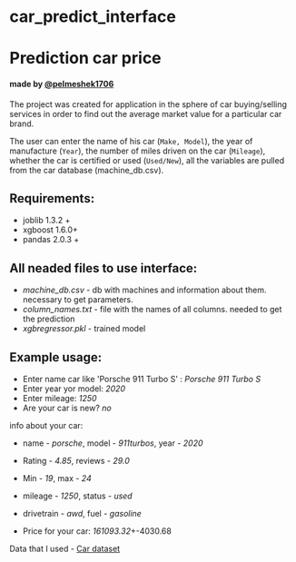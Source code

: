 # car_predict_interface
# Prediction car price  
#### made by [@pelmeshek1706](https://telegram.me/pelmeshek1706)

The project was created for application in the sphere of car buying/selling services in order to find out the average market value for a particular car brand. 

The user can enter the name of his car (<code>Make, Model</code>), the year of manufacture (<code>Year</code>), the number of miles driven on the car (<code>Mileage</code>), whether the car is certified or used (<code>Used/New</code>), all the variables are pulled from the car database (</code>machine_db.csv</code>). 

## Requirements:
- joblib 1.3.2 +
- xgboost 1.6.0+
- pandas 2.0.3 +

## All neaded files to use interface:
- *machine_db.csv* - db with machines and information about them. necessary to get parameters.
- *column_names.txt* - file with the names of all columns. needed to get the prediction
- *xgbregressor.pkl* - trained model

## Example usage:

 - Enter name car like 'Porsche 911 Turbo S' : *Porsche 911 Turbo S*
 - Enter year yor model: *2020*
 - Enter mileage: *1250*
 - Are your car is new? *no*

 info about your car:

- name - *porsche*, model - *911turbos*, year - *2020*
- Rating - *4.85*, reviews - *29.0*
- Min - *19*, max - *24* 
- mileage - *1250*, status - *used* 
- drivetrain - *awd*, fuel - *gasoline* 


- Price for your car: *161093.32*+-4030.68 


Data that I used - [Car dataset](https://www.kaggle.com/datasets/chancev/carsforsale)
